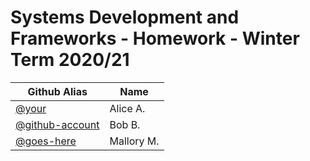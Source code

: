 # Systems Development and Frameworks - Homework - Winter Term 2020/21

| Github Alias                                         | Name         |
| ---------------------------------------------------- | ------------ |
| [@your](https://github.com/your)                     | Alice A.     |
| [@github-account](https://github.com/github-account) | Bob B.       |
| [@goes-here](https://github.com/goes-here)           | Mallory M.   |
